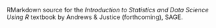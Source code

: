 RMarkdown source for the *Introduction to Statistics and Data Science Using R* textbook by Andrews & Justice (forthcoming), SAGE.
